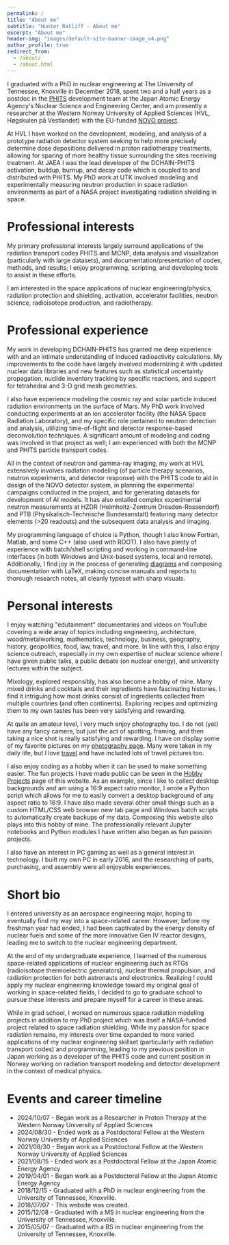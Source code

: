 ```yaml
---
permalink: /
title: "About me"
subtitle: "Hunter Ratliff - About me"
excerpt: "About me"
header-img: "images/default-site-banner-image_v4.png"
author_profile: true
redirect_from:
  - /about/
  - /about.html
---
```


I graduated with a PhD in nuclear engineering at The University of Tennessee, Knoxville in December 2018, spent two and a half years as a postdoc in the [PHITS](https://phits.jaea.go.jp/) development team at the Japan Atomic Energy Agency's Nuclear Science and Engineering Center, and am presently a researcher at the Western Norway University of Applied Sciences (HVL, Høgskulen på Vestlandet) with the EU-funded [NOVO project](https://www.novo-project.eu/).

At HVL I have worked on the development, modeling, and analysis of a prototype radiation detector system seeking to help more precisely determine dose depositions delivered in proton radiotherapy treatments, allowing for sparing of more healthy tissue surrounding the sites receiving treatment.  At JAEA I was the lead developer of the DCHAIN-PHITS activation, buildup, burnup, and decay code which is coupled to and distributed with PHITS.  My PhD work at UTK involved modeling and experimentally measuring neutron production in space radiation environments as part of a NASA project investigating radiation shielding in space.

Professional interests
======
My primary professional interests largely surround applications of the radiation transport codes PHITS and MCNP, data analysis and visualization (particularly with large datasets), and documentation/presentation of codes, methods, and results; I enjoy programming, scripting, and developing tools to assist in these efforts.

I am interested in the space applications of nuclear engineering/physics, radiation protection and shielding, activation, accelerator facilities, neutron science, radioisotope production, and radiotherapy.


Professional experience
======
My work in developing DCHAIN-PHITS has granted me deep experience with and an intimate understanding of induced radioactivity calculations.  My improvements to the code have largely involved modernizing it with updated nuclear data libraries and new features such as statistical uncertainty propagation, nuclide inventory tracking by specific reactions, and support for tetrahedral and 3-D grid mesh geometries.

I also have experience modeling the cosmic ray and solar particle induced radiation environments on the surface of Mars.  My PhD work involved conducting experiments at an ion accelerator facility (the NASA Space Radiation Laboratory), and my specific role pertained to neutron detection and analysis, utilizing time-of-flight and detector response-based deconvolution techniques.  A significant amount of modeling and coding was involved in that project as well; I am experienced with both the MCNP and PHITS particle transport codes.

All in the context of neutron and gamma-ray imaging, my work at HVL extensively involves radiation modeling (of particle therapy scenarios, neutron experiments, and detector response) with the PHITS code to aid in design of the NOVO detector system, in planning the experimental campaigns conducted in the project, and for generating datasets for development of AI models.  It has also entailed complex experimental neutron measurements at HZDR (Helmholtz-Zentrum Dresden-Rossendorf) and PTB (Physikalisch-Technische Bundesanstalt) featuring many detector elements (>20 readouts) and the subsequent data analysis and imaging.

My programming language of choice is Python, though I also know Fortran, Matlab, and some C++ (also used with ROOT).  I also have plenty of experience with batch/shell scripting and working in command-line interfaces (in both Windows and Unix-based systems, local and remote).  Additionally, I find joy in the process of generating [diagrams](https://hratliff.com/posts/gallery-of-figures/) and composing documentation with LaTeX, making concise manuals and reports to thorough research notes, all cleanly typeset with sharp visuals.

Personal interests
======
I enjoy watching "edutainment" documentaries and videos on YouTube covering a wide array of topics including engineering, architecture, wood/metalworking, mathematics, technology, business, geography, history, geopolitics, food, law, travel, and more.  In line with this, I also enjoy science outreach, especially in my own expertise of nuclear science where I have given public talks, a public debate (on nuclear energy), and university lectures within the subject.

Mixology, explored responsibly, has also become a hobby of mine.  Many mixed drinks and cocktails and their ingredients have fascinating histories.  I find it intriguing how most drinks consist of ingredients collected from multiple countries (and often continents).  Exploring recipes and optimizing them to my own tastes has been very satisfying and rewarding.

At quite an amateur level, I very much enjoy photography too.  I do not (yet) have any fancy camera, but just the act of spotting, framing, and then taking a nice shot is really satisfying and rewarding.  I have on display some of my favorite pictures on my [photography page](https://hratliff.com/photo-gallery.html).  Many were taken in my daily life, but I love [travel](https://hratliff.com/travel/) and have included lots of travel pictures too.

I also enjoy coding as a hobby when it can be used to make something easier.  The fun projects I have made public can be seen in the [Hobby Projects](https://hratliff.com/hobby-code-projects/) page of this website.  As an example, since I like to collect desktop backgrounds and am using a 16:9 aspect ratio monitor, I wrote a Python script which allows for me to easily convert a desktop background of any aspect ratio to 16:9.  I have also made several other small things such as a custom HTML/CSS web browser new tab page and Windows batch scripts to automatically create backups of my data.  Composing this website also plays into this hobby of mine.  The professionally relevant Jupyter notebooks and Python modules I have written also began as fun passion projects.

I also have an interest in PC gaming as well as a general interest in technology.  I built my own PC in early 2016, and the researching of parts, purchasing, and assembly were all enjoyable experiences.

Short bio
======
I entered university as an aerospace engineering major, hoping to eventually find my way into a space-related career.  However, before my freshman year had ended, I had been captivated by the energy density of nuclear fuels and some of the more innovative Gen IV reactor designs, leading me to switch to the nuclear engineering department.  

At the end of my undergraduate experience, I learned of the numerous space-related applications of nuclear engineering such as RTGs (radioisotope thermoelectric generators), nuclear thermal propulsion, and radiation protection for both astronauts and electronics.  Realizing I could apply my nuclear engineering knowledge toward my original goal of working in space-related fields, I decided to go to graduate school to pursue these interests and prepare myself for a career in these areas.  

While in grad school, I worked on numerous space radiation modeling projects in addition to my PhD project which was itself a NASA-funded project related to space radiation shielding.  While my passion for space radiation remains, my interests over time expanded to more varied applications of my nuclear engineering skillset (particularly with radiation transport codes) and programming, leading to my previous position in Japan working as a developer of the PHITS code and current position in Norway working on radiation transport modeling and detector development in the context of medical physics.


Events and career timeline
======
* 2024/10/07 - Began work as a Researcher in Proton Therapy at the Western Norway University of Applied Sciences
* 2024/08/30 - Ended work as a Postdoctoral Fellow at the Western Norway University of Applied Sciences
* 2021/08/30 - Began work as a Postdoctoral Fellow at the Western Norway University of Applied Sciences
* 2021/08/15 - Ended work as a Postdoctoral Fellow at the Japan Atomic Energy Agency
* 2019/04/01 - Began work as a Postdoctoral Fellow at the Japan Atomic Energy Agency
* 2018/12/15 - Graduated with a PhD in nuclear engineering from the University of Tennessee, Knoxville.
* 2018/07/07 - This website was created.
* 2015/12/08 - Graduated with a MS in nuclear engineering from the University of Tennessee, Knoxville.
* 2015/05/07 - Graduated with a BS in nuclear engineering from the University of Tennessee, Knoxville.
